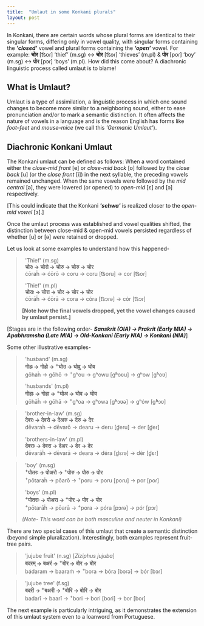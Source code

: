 ```yaml
---
title:  "Umlaut in some Konkani plurals"
layout: post
---
```

In Konkani, there are certain words whose plural forms are identical to their singular forms, differing only in vowel quality, with singular forms containing the **_'closed’_** vowel and plural forms containing the **_‘open’_** vowel. For example: **चोर** [t͡soɾ] ‘thief’ (m.sg) ↔ **चोर** [t͡sɔɾ] ‘thieves’ (m.pl) & **पोर** [poɾ] ‘boy’ (m.sg) ↔ **पोर** [pɔɾ] ‘boys’ (m.pl). How did this come about? A diachronic linguistic process called umlaut is to blame!

## What is Umlaut?
Umlaut is a type of assimilation, a linguistic process in which one sound changes to become more similar to a neighboring sound, either to ease pronunciation and/or to mark a semantic distinction. It often affects the nature of vowels in a language and is the reason English has forms like _foot–feet_ and _mouse–mice_ (we call this *'Germanic Umlaut'*).

## Diachronic Konkani Umlaut
The Konkani umlaut can be defined as follows: When a word contained either the _close-mid front_ [e] or _close-mid back_ [o]  followed by the _close back_ [u] (or the _close front_ [i]) in the next syllable, the preceding vowels remained unchanged. When the same vowels were followed by the _mid central_ [ə], they were lowered (or opened) to _open-mid_ [ɛ] and [ɔ] respectively. 

[This could indicate that the Konkani **_'schwa'_** is realized closer to the _open-mid vowel_ [ɜ].]

Once the umlaut process was established and vowel qualities shifted, the distinction between close-mid & open-mid vowels persisted regardless of whether [u] or [ə] were retained or dropped.

Let us look at some examples to understand how this happened-

> &nbsp; 'Thief' (m.sg) <br>
> &nbsp; **चोरः → चोरो → चोरु → चोरु → चोर​** <br>
> &nbsp; ćōraḣ → ćōrō → coru → coru [t͡soɾu] → cor [t͡soɾ]
>
> &nbsp; 'Thief' (m.pl) <br>
> &nbsp; **चोराः → चोरा → चोर → चोर → चोर​** <br>
> &nbsp; ćōrāḣ → ćōrā → cora → córa [t͡sɔɾə] → cór [t͡sɔɾ]
>
> **[Note how the final vowels dropped, yet the vowel changes caused by umlaut persist.]**

[Stages are in the following order- **_Sanskrit (OIA) → Prakrit (Early MIA) → Apabhramsha (Late MIA) → Old-Konkani (Early NIA) → Konkani (NIA)_**]

Some other illustrative examples-

> &nbsp; 'husband' (m.sg) <br>
> &nbsp; **गोहः → गोहो → <sup>+</sup>घोउ → घोवु → घोव​​** <br>
> &nbsp; gōhaḣ → gōhō → <sup>+</sup>gʰou → gʰowu [gʱoʋu] → gʰow [gʱoʋ]
>
> &nbsp; 'husbands' (m.pl) <br>
> &nbsp; **गोहाः → गोहा → <sup>+</sup>घोअ → घोव → घोव​​** <br>
> &nbsp; gōhāḣ → gōhā → <sup>+</sup>gʰoa → gʰowa [gʱɔʋə] → gʰów [gʱɔʋ]


> &nbsp; 'brother-in-law' (m.sg) <br>
> &nbsp; **देवरः → देवरो → देअरु → देरु ​→ देर​** <br>
> &nbsp; dēvaraḣ → dēvarō → dearu → deru [d̻eɾu] → der [d̻eɾ]
>
> &nbsp; 'brothers-in-law' (m.pl) <br>
> &nbsp; **देवराः → देवरा → देअर → देर ​→ देर​** <br>
> &nbsp; dēvarāḣ → dēvarā → deara → déra [d̻ɛɾə] → dér [d̻ɛɾ]

> &nbsp; 'boy' (m.sg) <br>
> &nbsp; **<sup>+</sup>पोतरः → पोअरो → <sup>+</sup>पोरु →  पोरु → पोर​** <br>
> &nbsp; <sup>+</sup>pōtaraḣ → pōarō → <sup>+</sup>poru → poru [poɾu] → por [poɾ]
>
> &nbsp; 'boys' (m.pl) <br>
> &nbsp; **<sup>+</sup>पोतराः → पोअरा → <sup>+</sup>पोर​ → पोर​ → पोर​​** <br>
> &nbsp; <sup>+</sup>pōtarāḣ → pōarā → <sup>+</sup>pora → póra [pɔɾə] → pór [pɔɾ]
>
> _(Note- This word can be both masculine and neuter in Konkani)_

There are two special cases of this umlaut that create a semantic distinction (beyond simple pluralization). Interestingly, both examples represent fruit-tree pairs.

> &nbsp; 'jujube fruit' (n.sg) [_Ziziphus jujuba_] <br>
> &nbsp; **बदरम्‌ → बअरं → <sup>+</sup>बोर → बोर → बोर​** <br>
> &nbsp; bádaram → baaraṁ → <sup>+</sup>bora → bóra [bɔɾə] → bór [bɔɾ] <br>

> &nbsp; 'jujube tree' (f.sg) <br>
> &nbsp; **बदरी‌ → <sup>+</sup>बअरी → <sup>+</sup>बोरि → बोरि → बोर​** <br>
> &nbsp; badarī → baarī → <sup>+</sup>bori → bori [boɾi] → bor [boɾ] <br>

The next example is particularly intriguing, as it demonstrates the extension of this umlaut system even to a loanword from Portuguese.
